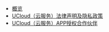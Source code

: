 * [概览](/app_legal_agreement/README.md)
* [UCloud（云服务）法律声明及隐私政策](/app_legal_agreement/app_private_policy)
* [UCloud（云服务）APP授权合作伙伴](/app_legal_agreement/thirdpart_dependence)
